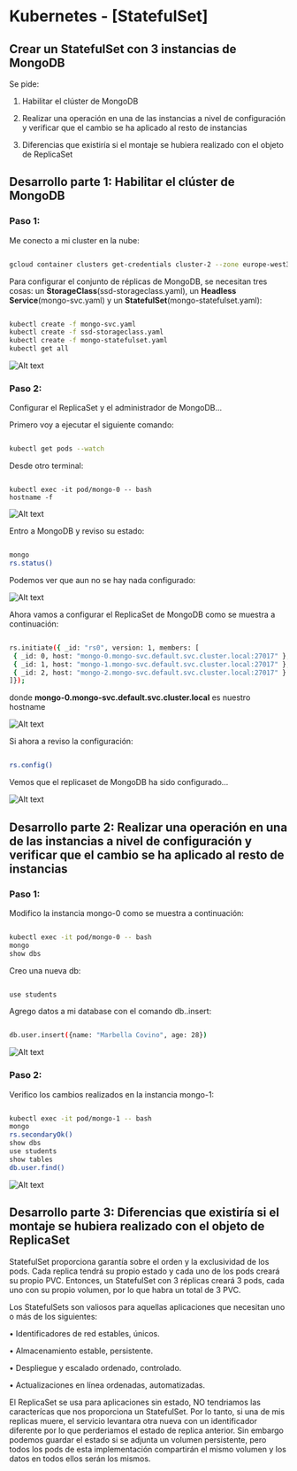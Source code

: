 # Kubernetes - [StatefulSet] 

## Crear un StatefulSet con 3 instancias de MongoDB
Se pide:

1. Habilitar el clúster de MongoDB

2. Realizar una operación en una de las instancias a nivel de configuración y
verificar que el cambio se ha aplicado al resto de instancias

3. Diferencias que existiría si el montaje se hubiera realizado con el objeto de
ReplicaSet

## Desarrollo parte 1: Habilitar el clúster de MongoDB

### Paso 1: 

Me conecto a mi cluster en la nube:

```sh

gcloud container clusters get-credentials cluster-2 --zone europe-west3-a --project kubernetes-hw02

```
Para configurar el conjunto de réplicas de MongoDB, se necesitan tres cosas: un **StorageClass**(ssd-storageclass.yaml), un **Headless Service**(mongo-svc.yaml) y un **StatefulSet**(mongo-statefulset.yaml):

```sh

kubectl create -f mongo-svc.yaml
kubectl create -f ssd-storageclass.yaml
kubectl create -f mongo-statefulset.yaml
kubectl get all

```
![Alt text](https://github.com/marbellacovino/kube-exercises/blob/main/hw-03/images/answer2/stateful1.0.png  "stateful1.0")

### Paso 2: 

Configurar el ReplicaSet y el administrador de MongoDB...

Primero voy a ejecutar el siguiente comando:

```sh

kubectl get pods --watch

```

Desde otro terminal:

```kubectl

kubectl exec -it pod/mongo-0 -- bash
hostname -f

```

![Alt text](https://github.com/marbellacovino/kube-exercises/blob/main/hw-03/images/answer2/stateful1.1.png  "stateful1.1")

Entro a MongoDB y reviso su estado:

```sh

mongo
rs.status()

```
Podemos ver que aun no se hay nada configurado:

![Alt text](https://github.com/marbellacovino/kube-exercises/blob/main/hw-03/images/answer2/stateful1.2.png  "stateful1.2")

Ahora vamos a configurar el ReplicaSet de MongoDB como se muestra a continuación: 

```sh

rs.initiate({ _id: "rs0", version: 1, members: [ 
 { _id: 0, host: "mongo-0.mongo-svc.default.svc.cluster.local:27017" }, 
 { _id: 1, host: "mongo-1.mongo-svc.default.svc.cluster.local:27017" }, 
 { _id: 2, host: "mongo-2.mongo-svc.default.svc.cluster.local:27017" } 
]});

```

donde **mongo-0.mongo-svc.default.svc.cluster.local** es nuestro hostname

![Alt text](https://github.com/marbellacovino/kube-exercises/blob/main/hw-03/images/answer2/stateful1.3.png  "stateful1.3")

Si ahora a reviso la configuración:

```sh

rs.config()

``` 

Vemos que el replicaset de MongoDB ha sido configurado...

![Alt text](https://github.com/marbellacovino/kube-exercises/blob/main/hw-03/images/answer2/stateful1.4.png  "stateful1.4")

## Desarrollo parte 2: Realizar una operación en una de las instancias a nivel de configuración y verificar que el cambio se ha aplicado al resto de instancias

### Paso 1:

Modifico la instancia mongo-0 como se muestra a continuación:

```sh

kubectl exec -it pod/mongo-0 -- bash
mongo
show dbs

```
Creo una nueva db:
```sh

use students

```

Agrego datos a mi database con el comando db.<collection>.insert:

```sh

db.user.insert({name: "Marbella Covino", age: 28})

```
![Alt text](https://github.com/marbellacovino/kube-exercises/blob/main/hw-03/images/answer2/stateful1.5.png  "stateful1.5")

### Paso 2:

Verifico los cambios realizados en la instancia mongo-1:

```sh

kubectl exec -it pod/mongo-1 -- bash
mongo
rs.secondaryOk()
show dbs
use students
show tables
db.user.find()

```
![Alt text](https://github.com/marbellacovino/kube-exercises/blob/main/hw-03/images/answer2/stateful1.6.png  "stateful1.6")

## Desarrollo parte 3: Diferencias que existiría si el montaje se hubiera realizado con el objeto de ReplicaSet

StatefulSet proporciona garantía sobre el orden y la exclusividad de los pods. Cada replica tendrá su propio estado y cada uno de los pods creará su propio PVC. Entonces, un StatefulSet con 3 réplicas creará 3 pods, cada uno con su propio volumen, por lo que habra un total de 3 PVC. 

Los StatefulSets son valiosos para aquellas aplicaciones que necesitan uno o más de los siguientes:

• Identificadores de red estables, únicos.

• Almacenamiento estable, persistente.

• Despliegue y escalado ordenado, controlado.

• Actualizaciones en línea ordenadas, automatizadas.

El ReplicaSet se usa para aplicaciones sin estado, NO tendriamos las caracterícas que nos proporciona un StatefulSet. Por lo tanto, si una de mis replicas muere, el servicio levantara otra nueva con un identificador diferente por lo que perderiamos el estado de replica anterior. Sin embargo podemos guardar el estado si se adjunta un volumen persistente, pero todos los pods de esta implementación compartirán el mismo volumen y los datos en todos ellos serán los mismos. 


